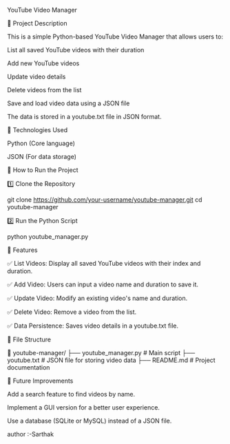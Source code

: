 YouTube Video Manager

📌 Project Description

This is a simple Python-based YouTube Video Manager that allows users to:

List all saved YouTube videos with their duration

Add new YouTube videos

Update video details

Delete videos from the list

Save and load video data using a JSON file

The data is stored in a youtube.txt file in JSON format.

🔧 Technologies Used

Python (Core language)

JSON (For data storage)

🚀 How to Run the Project

1️⃣ Clone the Repository

git clone https://github.com/your-username/youtube-manager.git
cd youtube-manager

2️⃣ Run the Python Script

python youtube_manager.py

📜 Features

✅ List Videos: Display all saved YouTube videos with their index and duration.

✅ Add Video: Users can input a video name and duration to save it.

✅ Update Video: Modify an existing video's name and duration.

✅ Delete Video: Remove a video from the list.

✅ Data Persistence: Saves video details in a youtube.txt file.

📂 File Structure

📁 youtube-manager/
 ├── youtube_manager.py  # Main script
 ├── youtube.txt         # JSON file for storing video data
 ├── README.md           # Project documentation

🎯 Future Improvements

Add a search feature to find videos by name.

Implement a GUI version for a better user experience.

Use a database (SQLite or MySQL) instead of a JSON file.

  
  author
  :-Sarthak
